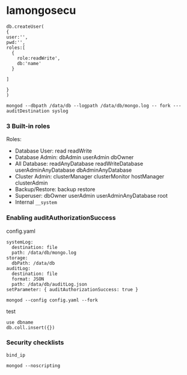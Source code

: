 # lamongosecu
```
db.createUser(
{
user:'',
pwd:'',
roles:[
  {
    role:readWrite',
    db:'name'
  }

]

}
)
```


```
mongod --dbpath /data/db --logpath /data/db/mongo.log -- fork ---auditDestination syslog
```

### 3 Built-in roles
Roles:
- Database User: read readWrite  
- Database Admin: dbAdmin userAdmin dbOwner
- All Database: readAnyDatabase readWriteDatabase userAdminAnyDatabase dbAdminAnyDatabase
- Cluster Admin: clusterManager clusterMonitor hostManager clusterAdmin
- Backup/Restore: backup restore
- Superuser: dbOwner userAdmin userAdminAnyDatabase root
- Internal ```__system```




### Enabling auditAuthorizationSuccess
config.yaml
```
systemLog:
  destination: file
  path: /data/db/mongo.log
storage:
  dbPath: /data/db
auditLog:
  destination: file
  format: JSON
  path: /data/db/auditLog.json
setParameter: { auditAuthorizationSuccess: true }
```
```
mongod --config config.yaml --fork
```
test
```
use dbname
db.coll.insert({})
```

### Security checklists
```
bind_ip
```
```
mongod --noscripting
```

